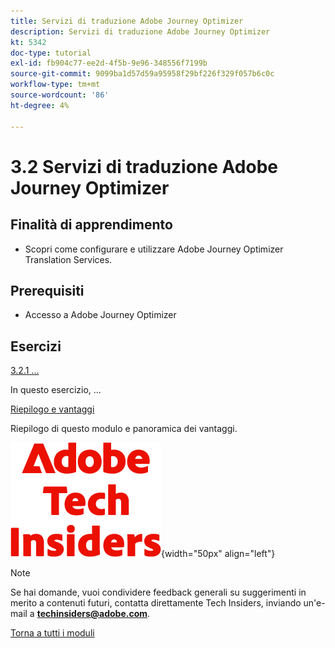 ```yaml
---
title: Servizi di traduzione Adobe Journey Optimizer
description: Servizi di traduzione Adobe Journey Optimizer
kt: 5342
doc-type: tutorial
exl-id: fb904c77-ee2d-4f5b-9e96-348556f7199b
source-git-commit: 9099ba1d57d59a95958f29bf226f329f057b6c0c
workflow-type: tm+mt
source-wordcount: '86'
ht-degree: 4%

---
```


# 3.2 Servizi di traduzione Adobe Journey Optimizer

## Finalità di apprendimento

- Scopri come configurare e utilizzare Adobe Journey Optimizer Translation Services.

## Prerequisiti

- Accesso a Adobe Journey Optimizer

## Esercizi

[3.2.1 ...](./ex1.md)

In questo esercizio, ...

[Riepilogo e vantaggi](./summary.md)

Riepilogo di questo modulo e panoramica dei vantaggi.

![Informazioni tecniche](./../../../assets/images/techinsiders.png){width="50px" align="left"}

>[!NOTE]
>
>Se hai domande, vuoi condividere feedback generali su suggerimenti in merito a contenuti futuri, contatta direttamente Tech Insiders, inviando un&#39;e-mail a **techinsiders@adobe.com**.

[Torna a tutti i moduli](../../../overview.md)
